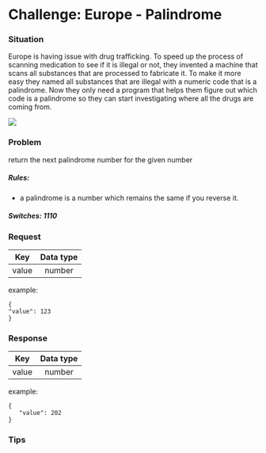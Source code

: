 # Challenge: Europe - Palindrome

### Situation

Europe is having issue with drug trafficking. To speed up the process of scanning medication to see if it is illegal or not, they invented a machine that scans all substances that are processed to fabricate it.
To make it more easy they named all substances that are illegal with a numeric code that is a palindrome. Now they only need a program that 
helps them figure out which code is a palindrome so they can start investigating where all the drugs are coming from.

<img src="http://www.panamatoday.com/sites/default/files/styles/large/public/2017-04/drug%20traffic.jpg?itok=-8RAl4Ch"/>

### Problem

return the next palindrome number for the given number

##### Rules:
 - a palindrome is a number which remains the same if you reverse it.
 
 ##### Switches: 1110

 
### Request

| Key           | Data type     | 
|:-------------:|:-------------:| 
| value         |   number      | 
example:
```
{
"value": 123
}
```

### Response

| Key           | Data type     |
|:-------------:|:-------------:| 
| value         | number        |
example:    
```
{
   "value": 202
}
```


### Tips